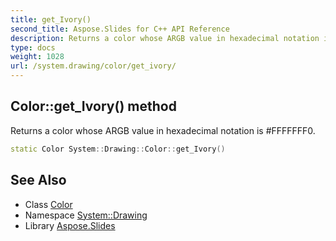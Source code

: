 ```yaml
---
title: get_Ivory()
second_title: Aspose.Slides for C++ API Reference
description: Returns a color whose ARGB value in hexadecimal notation is #FFFFFFF0.
type: docs
weight: 1028
url: /system.drawing/color/get_ivory/
---
```

## Color::get_Ivory() method


Returns a color whose ARGB value in hexadecimal notation is #FFFFFFF0.

```cpp
static Color System::Drawing::Color::get_Ivory()
```

## See Also

* Class [Color](../)
* Namespace [System::Drawing](../../)
* Library [Aspose.Slides](../../../)